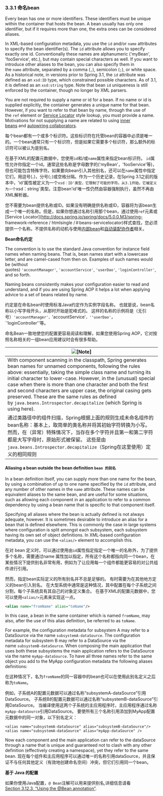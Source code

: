 ### 3.3.1 命名bean

Every bean has one or more identifiers. These identifiers must be unique within the container that hosts the bean. A bean usually has only one identifier, but if it requires more than one, the extra ones can be considered aliases.

In XML-based configuration metadata, you use the `id` and/or `name` attributes to specify the bean identifier(s). The `id` attribute allows you to specify exactly one id. Conventionally these names are alphanumeric ('myBean', 'fooService', etc.), but may contain special characters as well. If you want to introduce other aliases to the bean, you can also specify them in the `name` attribute, separated by a comma (`,`), semicolon (`;`), or white space. As a historical note, in versions prior to Spring 3.1, the `id` attribute was defined as an `xsd:ID` type, which constrained possible characters. As of 3.1, it is defined as an `xsd:string` type. Note that bean `id` uniqueness is still enforced by the container, though no longer by XML parsers.

You are not required to supply a name or id for a bean. If no name or id is supplied explicitly, the container generates a unique name for that bean. However, if you want to refer to that bean by name, through the use of the `ref` element or [Service Locator](http://docs.spring.io/spring/docs/5.0.0.M3/spring-framework-reference/htmlsingle/#beans-servicelocator) style lookup, you must provide a name. Motivations for not supplying a name are related to using [inner beans](http://docs.spring.io/spring/docs/5.0.0.M3/spring-framework-reference/htmlsingle/#beans-inner-beans) and [autowiring collaborators](http://docs.spring.io/spring/docs/5.0.0.M3/spring-framework-reference/htmlsingle/#beans-factory-autowire).

每个bean都有一个或多个标识符。这些标识符在托管bean的容器中必须是唯一的。一个bean通常只有一个标识符，但是如果它需要多个标识符，那么额外的标识符可以被认为是别名。

在基于XML的配置元数据中，您使用`id`和/或`name`属性来指定bean标识符。 `id`属性允许你指定一个id。通常这些名称是字母数字的('myBean'，'fooService'等)，但也可能包含特殊字符。如果要向bean引入其他别名，还可以在`name`属性中指定它们，用逗号(`，`)，分号(`;`)或空格分隔。作为一个历史记录，在Spring 3.1之前的版本中，'id'属性被定义为一个`xsd：ID'类型，它限制了可能的字符。从3.1开始，它被定义为一个`xsd：string`类型。注意bean'id'唯一性仍然由容器强制执行，虽然不再由XML解析器。

您不需要为bean提供名称或ID。如果没有明确提供名称或ID，容器将为该bean生成一个唯一的名称。但是，如果你想通过名称引用那个bean，通过使用`ref`元素或[Service Locator](http://docs.spring.io/spring/docs/5.0.0.M3/spring- framework-reference / htmlsingle /＃beans-servicelocator)样式查找，您必须提供一个名称。不提供名称的动机与使用[内部bean](http://docs.spring.io/spring/docs/5.0.0.M3/spring-framework-reference/htmlsingle/#beans-inner-beans)和[自动装配协作者](http://docs.spring.io/spring/docs/5.0.0.M3/spring-framework-reference/htmlsingle/#beans-factory-autowire)相关。


**Bean命名约定**

The convention is to use the standard Java convention for instance field names when naming beans. That is, bean names start with a lowercase letter, and are camel-cased from then on. Examples of such names would be (without quotes) `'accountManager'`, `'accountService'`, `'userDao'`, `'loginController'`, and so forth.

Naming beans consistently makes your configuration easier to read and understand, and if you are using Spring AOP it helps a lot when applying advice to a set of beans related by name.

约定是在命名bean时使用标准Java约定作为实例字段名称。 也就是说，bean名称以小写字母开头，从那时开始是驼峰式的。 这样的名称的示例将是（无引号）`'accountManager'，`'accountService'`，''userDao'`，`'loginController''等。

命名Bean一致地使您的配置更容易阅读和理解，如果您使用Spring AOP，它对按照名称相关的一组bean应用建议时会有很多帮助。

| ![[Note]](http://docs.spring.io/spring/docs/5.0.0.M3/spring-framework-reference/htmlsingle/images/note.png) |
| ---------------------------------------- |
| With component scanning in the classpath, Spring generates bean names for unnamed components, following the rules above: essentially, taking the simple class name and turning its initial character to lower-case. However, in the (unusual) special case when there is more than one character and both the first and second characters are upper case, the original casing gets preserved. These are the same rules as defined by `java.beans.Introspector.decapitalize` (which Spring is using here).
通过类路径中的组件扫描，Spring根据上面的规则生成未命名组件的bean名称：基本上，取简单的类名称并将其初始字符转换为小写。 然而，在（异常）特殊情况下，当存在多个字符并且第一和第二字符都是大写字母时，原始形式被保留。 这些是由`java.beans.Introspector.decapitalize`（Spring在这里使用）定义的相同规则 |

#### Aliasing a bean outside the bean definition  `bean 的别名`

In a bean definition itself, you can supply more than one name for the bean, by using a combination of up to one name specified by the `id` attribute, and any number of other names in the `name` attribute. These names can be equivalent aliases to the same bean, and are useful for some situations, such as allowing each component in an application to refer to a common dependency by using a bean name that is specific to that component itself.

Specifying all aliases where the bean is actually defined is not always adequate, however. It is sometimes desirable to introduce an alias for a bean that is defined elsewhere. This is commonly the case in large systems where configuration is split amongst each subsystem, each subsystem having its own set of object definitions. In XML-based configuration metadata, you can use the `<alias/>` element to accomplish this.

在对 bean 定义时，可以通过使用由`id`属性指定指定一个唯一的名称外，为了提供多个名称，需要通过name 属性加以指定，所有这个名称都指向同一个bean，在某些情况下提供别名非常有用，例如为了让应用每一个组件都能更容易的对公共组件进行引用。

然而，指定bean实际定义的所有别名并不总是足够的。 有时需要为在其他地方定义的bean引入别名。 在大型系统中通常是这种情况，其中配置在每个子系统之间分割，每个子系统具有其自己的对象定义集合。 在基于XML的配置元数据中，您可以使用`<alias/>`元素来实现这一点。

```xml
<alias name="fromName" alias="toName"/>
```

In this case, a bean in the same container which is named `fromName`, may also, after the use of this alias definition, be referred to as `toName`.

For example, the configuration metadata for subsystem A may refer to a DataSource via the name `subsystemA-dataSource`. The configuration metadata for subsystem B may refer to a DataSource via the name `subsystemB-dataSource`. When composing the main application that uses both these subsystems the main application refers to the DataSource via the name `myApp-dataSource`. To have all three names refer to the same object you add to the MyApp configuration metadata the following aliases definitions:

在这种情况下，名为`fromName`的同一容器中的bean也可以在使用此别名定义之后称为`toName`。

例如，子系统A的配置元数据可以通过名称“subsystemA-dataSource”引用DataSource。 子系统B的配置元数据可以通过名称“subsystemB-dataSource”引用DataSource。 当编译使用这两个子系统的主应用程序时，主应用程序通过名称`myApp-dataSource`引用DataSource。 要使所有三个名称引用添加到MyApp配置元数据中的同一对象，以下别名定义：

```
<alias name="subsystemA-dataSource" alias="subsystemB-dataSource"/>
<alias name="subsystemA-dataSource" alias="myApp-dataSource" />
```

Now each component and the main application can refer to the dataSource through a name that is unique and guaranteed not to clash with any other definition (effectively creating a namespace), yet they refer to the same bean.
现在每个组件和主应用程序可以通过唯一的名称引用dataSource，并且保证不与任何其他定义（有效地创建命名空间）冲突，但它们引用同一个bean。

**基于 Java 的配置**

如果你使用Java配置，`@ Bean`注解可以用来提供别名,详细信息请看[Section 3.12.3, “Using the @Bean annotation”](http://docs.spring.io/spring/docs/5.0.0.M3/spring-framework-reference/htmlsingle/#beans-java-bean-annotation).

